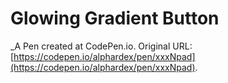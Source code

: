 # Glowing Gradient Button
 _A Pen created at CodePen.io. Original URL: [https://codepen.io/alphardex/pen/xxxNpad](https://codepen.io/alphardex/pen/xxxNpad).

 